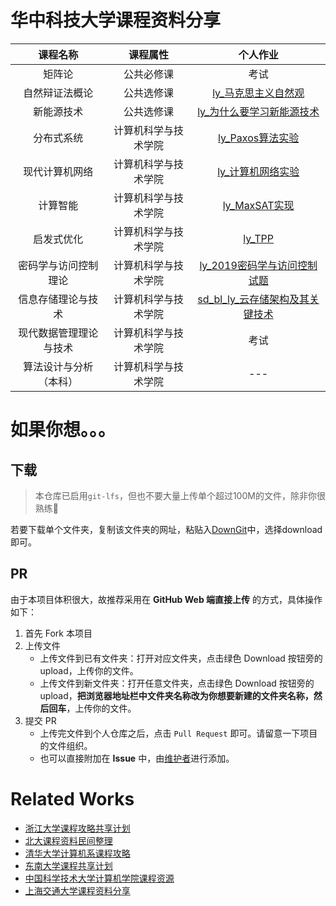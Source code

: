 # 华中科技大学课程资料分享

|        课程名称        |       课程属性       |                           个人作业                           |
| :--------------------: | :------------------: | :----------------------------------------------------------: |
|         矩阵论         |      公共必修课      |                             考试                             |
|     自然辩证法概论     |      公共选修课      |   [ly_马克思主义自然观](./公共选修课/李研_自然辩证法.pdf)    |
|       新能源技术       |      公共选修课      | [ly_为什么要学习新能源技术](./公共选修课/李研_新能源技术.pdf) |
|       分布式系统       | 计算机科学与技术学院 |          [ly_Paxos算法实验](./分布式系统/线上作业/)          |
|     现代计算机网络     | 计算机科学与技术学院 |         [ly_计算机网络实验](./现代计算机网络/实验/)          |
|        计算智能        | 计算机科学与技术学院 |            [ly_MaxSAT实现](./计算智能/提交作业/)             |
|       启发式优化       | 计算机科学与技术学院 |        [ly_TPP](./启发式优化/李研_启发式优化作业.pdf)        |
|  密码学与访问控制理论  | 计算机科学与技术学院 | [ly_2019密码学与访问控制试题](./密码学与访问控制理论/试题/2019密码学与访问控制试题.doc) |
|   信息存储理论与技术   | 计算机科学与技术学院 | [sd_bl_ly_云存储架构及其关键技术](./信息存储理论与技术/读书报告_提交/) |
| 现代数据管理理论与技术 | 计算机科学与技术学院 |                             考试                             |
| 算法设计与分析（本科） | 计算机科学与技术学院 |                             ---                              |



# 如果你想。。。

## 下载

> 本仓库已启用`git-lfs`，但也不要大量上传单个超过100M的文件，除非你很熟练:new_moon_with_face:

若要下载单个文件夹，复制该文件夹的网址，粘贴入[DownGit](https://minhaskamal.github.io/DownGit/#/home)中，选择download即可。



## PR

由于本项目体积很大，故推荐采用在 **GitHub Web 端直接上传** 的方式，具体操作如下：

1. 首先 Fork 本项目
2. 上传文件
   - 上传文件到已有文件夹：打开对应文件夹，点击绿色 Download 按钮旁的 upload，上传你的文件。
   - 上传文件到新文件夹：打开任意文件夹，点击绿色 Download 按钮旁的 upload，**把浏览器地址栏中文件夹名称改为你想要新建的文件夹名称，然后回车**，上传你的文件。
3. 提交 PR
   - 上传完文件到个人仓库之后，点击 `Pull Request` 即可。请留意一下项目的文件组织。
   - 也可以直接附加在 **Issue** 中，由[维护者](lyan_dut@outlook.com)进行添加。



# Related Works

- [浙江大学课程攻略共享计划](https://github.com/QSCTech/zju-icicles)
- [北大课程资料民间整理](https://github.com/lib-pku/libpku)
- [清华大学计算机系课程攻略](https://github.com/PKUanonym/REKCARC-TSC-UHT)
- [东南大学课程共享计划](https://github.com/zjdx1998/seucourseshare)
- [中国科学技术大学计算机学院课程资源](https://github.com/USTC-Resource/USTC-Course)
- [上海交通大学课程资料分享](https://github.com/CoolPhilChen/SJTU-Courses/)
